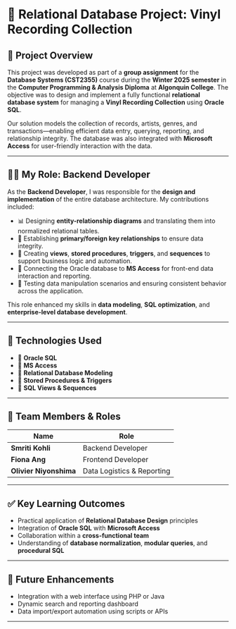 # 🎵 Relational Database Project: Vinyl Recording Collection

## 📘 Project Overview

This project was developed as part of a **group assignment** for the **Database Systems (CST2355)** course during the **Winter 2025 semester** in the **Computer Programming & Analysis Diploma** at **Algonquin College**. The objective was to design and implement a fully functional **relational database system** for managing a **Vinyl Recording Collection** using **Oracle SQL**.

Our solution models the collection of records, artists, genres, and transactions—enabling efficient data entry, querying, reporting, and relationship integrity. The database was also integrated with **Microsoft Access** for user-friendly interaction with the data.

---

## 👩‍💻 My Role: Backend Developer

As the **Backend Developer**, I was responsible for the **design and implementation** of the entire database architecture. My contributions included:

- 📊 Designing **entity-relationship diagrams** and translating them into normalized relational tables.
- 🧩 Establishing **primary/foreign key relationships** to ensure data integrity.
- 🧠 Creating **views**, **stored procedures**, **triggers**, and **sequences** to support business logic and automation.
- 🔗 Connecting the Oracle database to **MS Access** for front-end data interaction and reporting.
- 🧪 Testing data manipulation scenarios and ensuring consistent behavior across the application.

This role enhanced my skills in **data modeling**, **SQL optimization**, and **enterprise-level database development**.

---

## 🧰 Technologies Used

- 🔸 **Oracle SQL**
- 🔸 **MS Access**
- 🔸 **Relational Database Modeling**
- 🔸 **Stored Procedures & Triggers**
- 🔸 **SQL Views & Sequences**

---

## 👥 Team Members & Roles

| Name                | Role                |
|---------------------|---------------------|
| **Smriti Kohli**     | Backend Developer   |
| **Fiona Ang**        | Frontend Developer  |
| **Olivier Niyonshima** | Data Logistics & Reporting |

---

## ✅ Key Learning Outcomes

- Practical application of **Relational Database Design** principles
- Integration of **Oracle SQL** with **Microsoft Access**
- Collaboration within a **cross-functional team**
- Understanding of **database normalization**, **modular queries**, and **procedural SQL**

---

## 🚀 Future Enhancements

- Integration with a web interface using PHP or Java
- Dynamic search and reporting dashboard
- Data import/export automation using scripts or APIs

---

